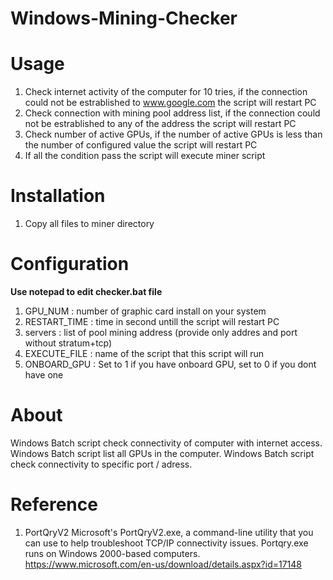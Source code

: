 # Windows-Mining-Checker


# Usage
1) Check internet activity of the computer for 10 tries, 
if the connection could not be estrablished to www.google.com the script will restart PC
2) Check connection with mining pool address list, 
if the connection could not be estrablished to any of the address the script will restart PC
3) Check number of active GPUs,
if the number of active GPUs is less than the number of configured value the script will restart PC
4) If all the condition pass the script will execute miner script

# Installation
1) Copy all files to miner directory

# Configuration
**Use notepad to edit checker.bat file**
1) GPU_NUM : number of graphic card install on your system
2) RESTART_TIME : time in second untill the script will restart PC
3) servers : list of pool mining address (provide only addres and port without stratum+tcp)
4) EXECUTE_FILE : name of the script that this script will run
5) ONBOARD_GPU : Set to 1 if you have onboard GPU, set to 0 if you dont have one

# About
Windows Batch script check connectivity of computer with internet access.
Windows Batch script list all GPUs in the computer.
Windows Batch script check connectivity to specific port / adress.

# Reference
1) PortQryV2 Microsoft's PortQryV2.exe, a command-line utility that you can use to help troubleshoot TCP/IP connectivity issues. 
	Portqry.exe runs on Windows 2000-based computers.
	https://www.microsoft.com/en-us/download/details.aspx?id=17148
